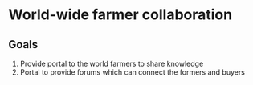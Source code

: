 # World-wide farmer collaboration 

## Goals 

1. Provide portal to the world farmers to share knowledge
2. Portal to provide forums which can connect the formers and buyers 
